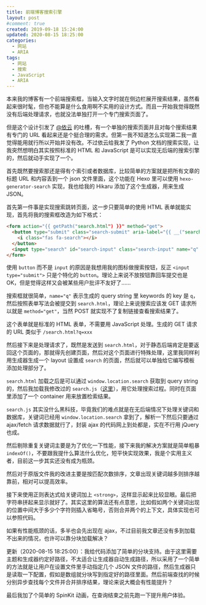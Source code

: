 ```yaml
---
title: 前端博客搜索引擎
layout: post
#comment: true
created: 2019-09-18 15:24:00
updated: 2020-08-15 18:25:00
categories:
  - 网站
  - ARIA
tags:
  - 网站
  - 搜索
  - JavaScript
  - ARIA
---
```

本来我的博客有一个前端搜索框，当输入文字时就在侧边栏展开搜索结果，虽然看起来很时髦，但也不能算是什么食用啊不实用的设计方式。而且一开始我觉得既然没有后端处理请求，也就没法单独打开一个专门搜索页面了。

但是这个设计引发了 [@依云](https://blog.lilydjwg.me/) 的吐槽，有一个单独的搜索页面并且对每个搜索结果有专门的 URL 看起来还是个挺合理的需求。但第一我不知道怎么实现第二我一直觉得能用就行所以开始并没有改。不过依云给我发了 Python 文档的搜索实现，让我突然想明白其实按照标准的 HTML 和 JavaScript 是可以实现无后端的搜索引擎的，然后就动手实现了一个。

<!--more-->

首先既然要搜索那还是得有个索引或者数据库，比较简单的方案就是把所有文章的标题 URL 和内容丢到一个 json 文件里面，这个功能在 Hexo 里可以使用 `hexo-generator-search` 实现，我也给我的 Hikaru 添加了这个生成器，用来生成 JSON。

首先第一件事是实现搜索跳转页面，这一步只要简单的使用 HTML 表单就能实现，首先将我的搜索框改造为如下格式：

```html
<form action="{{ getPath("search.html") }}" method="get">
  <button type="submit" class="search-submit" aria-label="{{ __("search") }}">
    <i class="fas fa-search"></i>
  </button>
  <input type="search" id="search-input" class="search-input" name="q" results="0" placeholder="{{ __("search") }}" aria-label="{{ __("search") }}">
</form>
```

使用 `button` 而不是 `input` 的原因是我想用我的图标做搜索按钮，反正 `<input type="submit">` 只是个特化的 `button`。理论上来说不放按钮靠回车提交也是 OK，但是觉得这样又会被某些用户批评不友好了……

搜索框就很简单，`name="q"` 表示生成的 query string 里 keywords 的 key 是 `q`，然后按照表单写法会被提交到 `search.html`，理论上来说搜索应该发 GET 请求所以就是 `method="get"`，当然 POST 就实现不了复制链接查看搜索结果了。

这个表单就是标准的 HTML 表单，不需要用 JavaScript 处理。生成的 GET 请求的 URL 类似于 `/search.html?q=xxx`

然后接下来是处理请求了，既然是发送到 `search.html`，对于静态后端肯定是要返回这个页面的，那就得先创建页面，然后对这个页面进行特殊处理，这里我同样利用生成器生成一个 layout 设置成 `search` 的页面，然后就可以单独给它编写模板添加处理部分了。

`search.html` 加载之后是可以通过 `window.location.search` 获取到 query string 的，然后我加载我修改过的 `search.js`（[这里](/js/search.js)），用它处理搜索过程。同时在页面里添加了一个 container 用来放置检索结果。

`search.js` 其实没什么黑科技，毕竟我们的难点就是在无后端情况下处理关键词和数据库，关键词已经用 `window.location.search` 拿到了，解析一下然后只要通过 ajax/fetch 请求数据就行了，封装 ajax 的代码网上到处都是，实在不行用 jQuery 也成。

然后剔除重复关键词主要是为了优化一下性能，接下来我的解决方案就是简单粗暴 `indexOf()`，不要跟我提什么算法什么优化，短平快实现效果，我是个实用主义者，目前这一步其实还没有成为瓶颈。

然后对于原版文件我的改进主要是按匹配次数排序，文章出现关键词越多则排序越靠前，相对可以提高效率。

接下来使用正则表达式给关键词加上 `<strong>`，这样显示起来比较显眼。最后把字符串拼起来显示就好了。其实这里的算法还有点意思，比如假如两个关键词出现的位置中间大于多少个字符则插入省略号，否则合并两个的上下文，具体实现也可以参照代码。

如果有性能瓶颈的话，多半也会先出现在 ajax，不过目前我文章还没有多到加载不出来的情况，也许可以靠分块加载解决？

更新（2020-08-15 18:25:00）：我给代码添加了简单的分块支持。由于这里需要主题和生成器约定好路径，不太适合让生成器自动生成路径，所以采用了一个简单的方法就是让用户在设置文件里手动指定几个 JSON 文件的路径，然后生成器只是读取一下配置，假如是数组就分块写到指定好的路径里面。然后前端查找的时候分别异步查找每个文件并合并排序结果，理论来说大概会有性能提升？

最后我加了个简单的 SpinKit 动画，在查询结束之前先跑一下提升用户体验。


